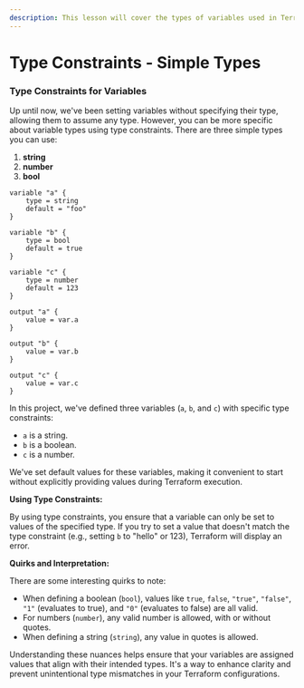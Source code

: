 ```yaml
---
description: This lesson will cover the types of variables used in Terraform.
---
```


# Type Constraints - Simple Types

### Type Constraints for Variables

Up until now, we've been setting variables without specifying their type, allowing them to assume any type. However, you can be more specific about variable types using type constraints. There are three simple types you can use:

1. **string**
2. **number**
3. **bool**

```hcl
variable "a" {
    type = string
    default = "foo"
}

variable "b" {
    type = bool
    default = true
}

variable "c" {
    type = number
    default = 123
}

output "a" {
    value = var.a
}

output "b" {
    value = var.b
}

output "c" {
    value = var.c
}
```

In this project, we've defined three variables (`a`, `b`, and `c`) with specific type constraints:

* `a` is a string.
* `b` is a boolean.
* `c` is a number.

We've set default values for these variables, making it convenient to start without explicitly providing values during Terraform execution.

**Using Type Constraints:**

By using type constraints, you ensure that a variable can only be set to values of the specified type. If you try to set a value that doesn't match the type constraint (e.g., setting `b` to "hello" or 123), Terraform will display an error.

**Quirks and Interpretation:**

There are some interesting quirks to note:

* When defining a boolean (`bool`), values like `true`, `false`, `"true"`, `"false"`, `"1"` (evaluates to true), and `"0"` (evaluates to false) are all valid.
* For numbers (`number`), any valid number is allowed, with or without quotes.
* When defining a string (`string`), any value in quotes is allowed.

Understanding these nuances helps ensure that your variables are assigned values that align with their intended types. It's a way to enhance clarity and prevent unintentional type mismatches in your Terraform configurations.
